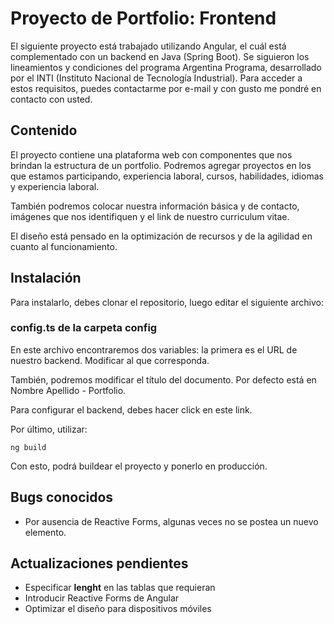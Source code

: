 # Proyecto de Portfolio: Frontend

El siguiente proyecto está trabajado utilizando Angular, el cuál está complementado con un backend en Java (Spring Boot). Se siguieron los lineamientos y condiciones del programa Argentina Programa, desarrollado por el INTI (Instituto Nacional de Tecnología Industrial). Para acceder a estos requisitos, puedes contactarme por e-mail y con gusto me pondré en contacto con usted.

## Contenido

El proyecto contiene una plataforma web con componentes que nos brindan la estructura de un portfolio. Podremos agregar proyectos en los que estamos participando, experiencia laboral, cursos, habilidades, idiomas y experiencia laboral.

También podremos colocar nuestra información básica y de contacto, imágenes que nos identifiquen y el link de nuestro curriculum vitae.

El diseño está pensado en la optimización de recursos y de la agilidad en cuanto al funcionamiento.

## Instalación

Para instalarlo, debes clonar el repositorio, luego editar el siguiente archivo:

### config.ts de la carpeta config

En este archivo encontraremos dos variables: la primera es el URL de nuestro backend. Modificar al que corresponda.

También, podremos modificar el título del documento. Por defecto está en Nombre Apellido - Portfolio.

Para configurar el backend, debes hacer click en este link.

Por último, utilizar:
```
ng build
```
Con esto, podrá buildear el proyecto y ponerlo en producción.

## Bugs conocidos

 - Por ausencia de Reactive Forms, algunas veces no se postea un nuevo elemento.
 
## Actualizaciones pendientes

- Especificar **lenght** en las tablas que requieran 
- Introducir Reactive Forms de Angular
- Optimizar el diseño para dispositivos móviles



